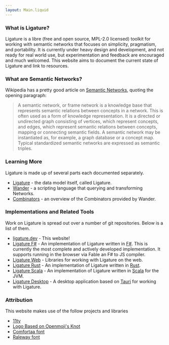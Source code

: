 ```yaml
---
layout: Main.liquid
---
```


<h3>What is Ligature?</h3>

Ligature is a libre (free and open source, MPL-2.0 licensed) toolkit for working with semantic networks that focuses on simplicity, pragmatism, and portability.
It is currently under heavy design and development, and not ready for real world use, but experimentation and feedback are encouraged and much welcomed.
This website aims to document the current state of Ligature and link to resources.

<h3>What are Semantic Networks?</h3>

Wikipedia has a pretty good article on <a href="https://en.wikipedia.org/wiki/Semantic_network">Semantic Networks</a>,
quoting the opening paragraph:

<blockquote>
A semantic network, or frame network is a knowledge base that represents semantic relations between concepts in a network.
This is often used as a form of knowledge representation.
It is a directed or undirected graph consisting of vertices, which represent concepts, and edges, which represent semantic relations between concepts, mapping or connecting semantic fields.
A semantic network may be instantiated as, for example, a graph database or a concept map.
Typical standardized semantic networks are expressed as semantic triples.
</blockquote>

<h3>Learning More</h3>

Ligature is made up of several parts each documented separately.

 * [Ligature](/doc/ligature/) - the data model itself, called Ligature.
 * [Wander](/doc/wander/) - a scripting language that  querying and transforming Networks.
 * [Combinators](/doc/combinators/) - an overview of the Combinators provided by Wander.

<h3>Implementations and Related Tools</h3>

<p>
  Work on Ligature is spread out over a number of git repositories.
  Below is a list of them.
</p>

<ul>
  <li><a href="https://github.com/almibe/ligature.dev">ligature.dev</a> - This website!</li>
  <li><a href="https://github.com/almibe/ligature-fs">Ligature F#</a> - An implementation of Ligature written in <a href="https://fsharp.org">F#</a>. This is currently the most complete and actively developed implementation.
  It supports running in the browser via Fable an F# to JS compiler.</li>
  <li><a href="https://github.com/almibe/ligature-web">Ligature Web</a> - Libraries for working with Ligature on the web.</li>
  <li><a href="https://github.com/almibe/ligature-rs">Ligature Rust</a> - An implementation of Ligature written in <a href="https://www.rust-lang.org/">Rust</a>.</li>
  <li><a href="https://github.com/almibe/ligature-scala">Ligature Scala</a> - An implementation of Ligature written in <a href="https://scala-lang.org/">Scala</a> for the JVM.</li>
  <li><a href="https://github.com/almibe/ligature-desktop">Ligature Desktop</a> - A desktop application based on <a href="https://tauri.app">Tauri</a> for working with Ligature.</li>
</ul>

<h3>Attribution</h3>

<p>This website makes use of the follow projects and libraries</p>

<ul>
  <li><a href="https://11ty.dev/">11ty</a></li>
  <li><a href="https://openmoji.org/library/emoji-1FAA2/">Logo Based on Openmoji's Knot</a></li>
  <li><a href="https://fonts.google.com/specimen/Comfortaa">Comfortaa font</a></li>
  <li><a href="https://fonts.google.com/specimen/Raleway">Raleway font</a></li>
</ul>
